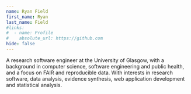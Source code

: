 ```yaml
---
name: Ryan Field
first_name: Ryan
last_name: Field
#links:
#  - name: Profile
#    absolute_url: https://github.com
hide: false
---
```


A research software engineer at the University of Glasgow, with a background in computer science, software engineering and public health, and a focus on FAIR and reproducible data. With interests in research software, data analysis, evidence synthesis, web application development and statistical analysis.